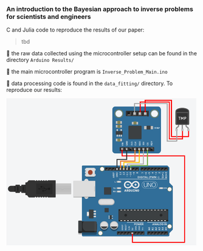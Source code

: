 ### An introduction to the Bayesian approach to inverse problems for scientists and engineers

C and Julia code to reproduce the results of our paper:
> tbd

:tangerine: the raw data collected using the microcontroller setup can be found in the directory `Arduino Results/`

:tangerine: the main microcontroller program is `Inverse_Problem_Main.ino`

:tangerine: data processing code is found in the `data_fitting/` directory. To reproduce our results:

<img src="./figures/hardware_setup.png" alt="arduino" style="width:500px;" class="center"/>
